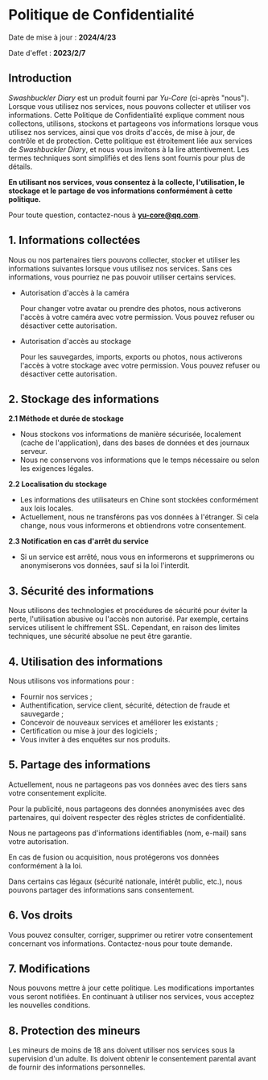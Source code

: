 # Politique de Confidentialité

Date de mise à jour : **2024/4/23**

Date d'effet : **2023/2/7**

## Introduction

_Swashbuckler Diary_ est un produit fourni par _Yu-Core_ (ci-après "nous"). Lorsque vous utilisez nos services, nous pouvons collecter et utiliser vos informations. Cette Politique de Confidentialité explique comment nous collectons, utilisons, stockons et partageons vos informations lorsque vous utilisez nos services, ainsi que vos droits d'accès, de mise à jour, de contrôle et de protection. Cette politique est étroitement liée aux services de _Swashbuckler Diary_, et nous vous invitons à la lire attentivement. Les termes techniques sont simplifiés et des liens sont fournis pour plus de détails.

**En utilisant nos services, vous consentez à la collecte, l'utilisation, le stockage et le partage de vos informations conformément à cette politique.**

Pour toute question, contactez-nous à **yu-core@qq.com**.

## 1. Informations collectées

Nous ou nos partenaires tiers pouvons collecter, stocker et utiliser les informations suivantes lorsque vous utilisez nos services. Sans ces informations, vous pourriez ne pas pouvoir utiliser certains services.

- Autorisation d'accès à la caméra

    Pour changer votre avatar ou prendre des photos, nous activerons l'accès à votre caméra avec votre permission. Vous pouvez refuser ou désactiver cette autorisation.

- Autorisation d'accès au stockage

    Pour les sauvegardes, imports, exports ou photos, nous activerons l'accès à votre stockage avec votre permission. Vous pouvez refuser ou désactiver cette autorisation.

## 2. Stockage des informations

**2.1 Méthode et durée de stockage**

* Nous stockons vos informations de manière sécurisée, localement (cache de l'application), dans des bases de données et des journaux serveur.
* Nous ne conservons vos informations que le temps nécessaire ou selon les exigences légales.

**2.2 Localisation du stockage**

* Les informations des utilisateurs en Chine sont stockées conformément aux lois locales.
* Actuellement, nous ne transférons pas vos données à l'étranger. Si cela change, nous vous informerons et obtiendrons votre consentement.

**2.3 Notification en cas d'arrêt du service**

* Si un service est arrêté, nous vous en informerons et supprimerons ou anonymiserons vos données, sauf si la loi l'interdit.

## 3. Sécurité des informations

Nous utilisons des technologies et procédures de sécurité pour éviter la perte, l'utilisation abusive ou l'accès non autorisé. Par exemple, certains services utilisent le chiffrement SSL. Cependant, en raison des limites techniques, une sécurité absolue ne peut être garantie.

## 4. Utilisation des informations

Nous utilisons vos informations pour :

* Fournir nos services ;
* Authentification, service client, sécurité, détection de fraude et sauvegarde ;
* Concevoir de nouveaux services et améliorer les existants ;
* Certification ou mise à jour des logiciels ;
* Vous inviter à des enquêtes sur nos produits.

## 5. Partage des informations

Actuellement, nous ne partageons pas vos données avec des tiers sans votre consentement explicite.

Pour la publicité, nous partageons des données anonymisées avec des partenaires, qui doivent respecter des règles strictes de confidentialité.

Nous ne partageons pas d'informations identifiables (nom, e-mail) sans votre autorisation.

En cas de fusion ou acquisition, nous protégerons vos données conformément à la loi.

Dans certains cas légaux (sécurité nationale, intérêt public, etc.), nous pouvons partager des informations sans consentement.

## 6. Vos droits

Vous pouvez consulter, corriger, supprimer ou retirer votre consentement concernant vos informations. Contactez-nous pour toute demande.

## 7. Modifications

Nous pouvons mettre à jour cette politique. Les modifications importantes vous seront notifiées. En continuant à utiliser nos services, vous acceptez les nouvelles conditions.

## 8. Protection des mineurs

Les mineurs de moins de 18 ans doivent utiliser nos services sous la supervision d'un adulte. Ils doivent obtenir le consentement parental avant de fournir des informations personnelles.
